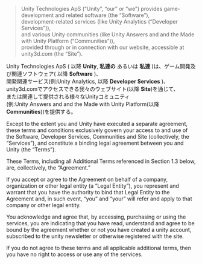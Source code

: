 >Unity Technologies ApS (“Unity”, “our” or “we”) provides game-development and related software (the “Software”),  
development-related services (like Unity Analytics (“Developer Services”)),  
and various Unity communities (like Unity Answers and and the Made with Unity Platform (“Communities”)),  
provided through or in connection with our website, accessible at unity3d.com (the “Site”).

Unity Technologies ApS ( 以降 **Unity**, **私達の** あるいは **私達** )は、ゲーム開発及び関連ソフトウェア( 以降 **Software** )、  
開発関連サービス(例:Unity Analytics, 以降 **Developer Services** )、  
unity3d.comでアクセスできる我々のウェブサイト(以降 **Site**)を通じて、  
または関連して提供される様々なUnityコミュニティ  
(例:Unity Answers and and the Made with Unity Platform(以降 **Communities**))を提供する。

Except to the extent you and Unity have executed a separate agreement, 
these terms and conditions exclusively govern your access to and use of the Software, Developer Services, Communities and Site (collectively, the “Services”), 
and constitute a binding legal agreement between you and Unity (the “Terms”).


These Terms, including all Additional Terms referenced in Section 1.3 below, are, collectively, the “Agreement.”


If you accept or agree to the Agreement on behalf of a company, organization or other legal entity (a “Legal Entity”),
you represent and warrant that you have the authority to bind that Legal Entity to the Agreement
and, in such event, “you” and “your” will refer and apply to that company or other legal entity.



You acknowledge and agree that, by accessing, purchasing or using the services, you are indicating that you have read, understand and agree to be bound by the agreement
whether or not you have created a unity account, subscribed to the unity newsletter or otherwise registered with the site.



If you do not agree to these terms and all applicable additional terms, then you have no right to access or use any of the services.


